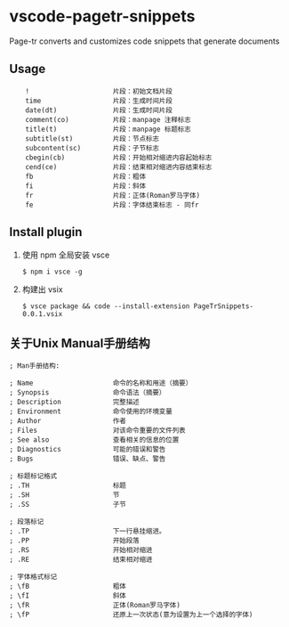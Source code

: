 # vscode-pagetr-snippets
Page-tr converts and customizes code snippets that generate documents

## Usage


```
    !                     片段：初始文档片段
    time                  片段：生成时间片段
    date(dt)              片段：生成时间片段
    comment(co)           片段：manpage 注释标志
    title(t)              片段：manpage 标题标志
    subtitle(st)          片段：节点标志
    subcontent(sc)        片段：子节标志
    cbegin(cb)            片段：开始相对缩进内容起始标志
    cend(ce)              片段：结束相对缩进内容结束标志
    fb                    片段：粗体
    fi                    片段：斜体
    fr                    片段：正体(Roman罗马字体)
    fe                    片段：字体结束标志 - 同fr
```

## Install plugin

1. 使用 npm 全局安装 vsce
    ```
    $ npm i vsce -g
    ```
2. 构建出 vsix 
    ```
    $ vsce package && code --install-extension PageTrSnippets-0.0.1.vsix
    ```

## 关于Unix Manual手册结构
```
; Man手册结构:

; Name                    命令的名称和用途（摘要）
; Synopsis                命令语法（摘要）
; Description             完整描述
; Environment             命令使用的环境变量
; Author                  作者
; Files                   对该命令重要的文件列表
; See also                查看相关的信息的位置
; Diagnostics             可能的错误和警告
; Bugs                    错误、缺点、警告

; 标题标记格式
; .TH	                  标题
; .SH	                  节
; .SS	                  子节

; 段落标记
; .TP	                  下一行悬挂缩进。
; .PP	                  开始段落
; .RS	                  开始相对缩进
; .RE	                  结束相对缩进

; 字体格式标记
; \fB                     粗体
; \fI                     斜体
; \fR                     正体(Roman罗马字体)
; \fP                     还原上一次状态(意为设置为上一个选择的字体)

```

